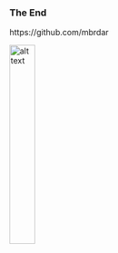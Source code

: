 ### The End

<p>
https://github.com/mbrdar
</p>
<p><img class="simpleImage" src="img/logo-and-name-white.png" alt="alt text" title="codecentric Logo" width="30%"></p>
